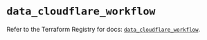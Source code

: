 # `data_cloudflare_workflow`

Refer to the Terraform Registry for docs: [`data_cloudflare_workflow`](https://registry.terraform.io/providers/cloudflare/cloudflare/5.11.0/docs/data-sources/workflow).

